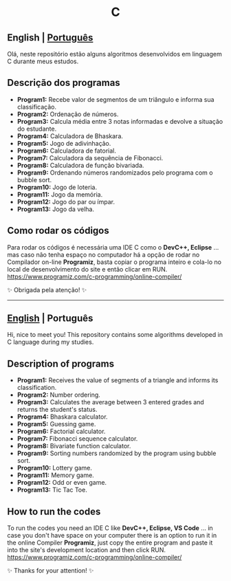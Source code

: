 ﻿<h1 align="center">
  <br>C</h1>

<a id="en-readme"></a>
## English | [Português](#pt-readme)

Olá, neste repositório estão alguns algoritmos desenvolvidos em linguagem C durante meus estudos.

## Descrição dos programas

- **Program1:** Recebe valor de segmentos de um triângulo e informa sua classificação.
- **Program2:** Ordenação de números.
- **Program3:**   Calcula média entre 3 notas informadas e devolve a situação do estudante.
- **Program4:** Calculadora de Bhaskara.
- **Program5:** Jogo de adivinhação.
- **Program6:** Calculadora de fatorial.
- **Program7:** Calculadora da sequência de Fibonacci.
- **Program8:** Calculadora de função bivariada. 
- **Program9:** Ordenando números randomizados pelo programa com o bubble sort.
- **Program10:** Jogo de loteria. 
- **Program11:** Jogo da memória.
- **Program12:** Jogo do par ou ímpar.
- **Program13:** Jogo da velha. 

## Como rodar os códigos

Para rodar os códigos é necessária uma IDE C como o **DevC++, Eclipse** ... mas caso não tenha espaço no computador há a opção de rodar no Compilador on-line **Programiz**, basta copiar o programa inteiro e cola-lo no local de desenvolvimento do site e então clicar em RUN. 
https://www.programiz.com/c-programming/online-compiler/

✨ Obrigada pela atenção! ✨

-------

<a id="pt-readme"></a>
## [English](#en-readme) | Português


Hi, nice to meet you! This repository contains some algorithms developed in C language during my studies.

## Description of programs

- **Program1:** Receives the value of segments of a triangle and informs its classification.
- **Program2:** Number ordering.
- **Program3:** Calculates the average between 3 entered grades and returns the student's status.
- **Program4:** Bhaskara calculator.
- **Program5:** Guessing game.
- **Program6:** Factorial calculator.
- **Program7:** Fibonacci sequence calculator.
- **Program8:** Bivariate function calculator.
- **Program9:** Sorting numbers randomized by the program using bubble sort.
- **Program10:** Lottery game.
- **Program11:** Memory game.
- **Program12:** Odd or even game.
- **Program13:** Tic Tac Toe.

## How to run the codes

To run the codes you need an IDE C like **DevC++,  Eclipse, VS Code** ... in case you don't have space on your computer there is an option to run it in the online Compiler **Programiz**, just copy the entire program and paste it into the site's development location and then click RUN.
https://www.programiz.com/c-programming/online-compiler/

✨ Thanks for your attention! ✨
